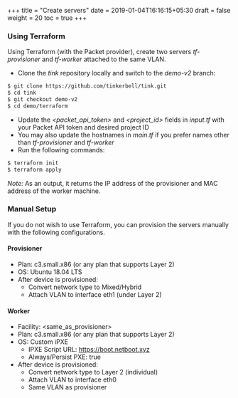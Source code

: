 +++
title = "Create servers"
date = 2019-01-04T16:16:15+05:30
draft = false
weight = 20
toc = true
+++

### Using Terraform
Using Terraform (with the Packet provider), create two servers _tf-provisioner_ and _tf-worker_ attached to the same VLAN.

- Clone the *tink* repository locally and switch to the *demo-v2* branch:
```sh
$ git clone https://github.com/tinkerbell/tink.git
$ cd tink
$ git checkout demo-v2
$ cd demo/terraform
```

- Update the _<packet_api_token>_ and _<project_id>_ fields in _input.tf_ with your Packet API token and desired project ID
- You may also update the hostnames in _main.tf_ if you prefer names other than _tf-provisioner_ and _tf-worker_
- Run the following commands:
```sh
$ terraform init
$ terraform apply
```
*Note:* As an output, it returns the IP address of the provisioner and MAC address of the worker machine.

### Manual Setup
If you do not wish to use Terraform, you can provision the servers manually with the following configurations.

#### Provisioner
+ Plan: c3.small.x86 (or any plan that supports Layer 2)
+ OS: Ubuntu 18.04 LTS
+ After device is provisioned:
  - Convert network type to Mixed/Hybrid
  - Attach VLAN to interface eth1 (under Layer 2)

#### Worker
+ Facility: <same_as_provisioner>
+ Plan: c3.small.x86 (or any plan that supports Layer 2)
+ OS: Custom iPXE
  - IPXE Script URL: https://boot.netboot.xyz
  - Always/Persist PXE: true
+ After device is provisioned:
  - Convert network type to Layer 2 (individual)
  - Attach VLAN to interface eth0
  - Same VLAN as provisioner